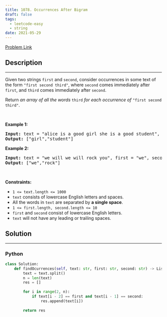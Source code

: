 ```yaml
---
title: 1078. Occurrences After Bigram
draft: false
tags: 
  - leetcode-easy
  - string
date: 2021-05-29
---
```


[Problem Link](https://leetcode.com/problems/occurrences-after-bigram/)

## Description

---
<p>Given two strings <code>first</code> and <code>second</code>, consider occurrences in some text of the form <code>&quot;first second third&quot;</code>, where <code>second</code> comes immediately after <code>first</code>, and <code>third</code> comes immediately after <code>second</code>.</p>

<p>Return <em>an array of all the words</em> <code>third</code> <em>for each occurrence of</em> <code>&quot;first second third&quot;</code>.</p>

<p>&nbsp;</p>
<p><strong class="example">Example 1:</strong></p>
<pre><strong>Input:</strong> text = "alice is a good girl she is a good student", first = "a", second = "good"
<strong>Output:</strong> ["girl","student"]
</pre><p><strong class="example">Example 2:</strong></p>
<pre><strong>Input:</strong> text = "we will we will rock you", first = "we", second = "will"
<strong>Output:</strong> ["we","rock"]
</pre>
<p>&nbsp;</p>
<p><strong>Constraints:</strong></p>

<ul>
	<li><code>1 &lt;= text.length &lt;= 1000</code></li>
	<li><code>text</code> consists of lowercase English letters and spaces.</li>
	<li>All the words in <code>text</code> are separated by <strong>a single space</strong>.</li>
	<li><code>1 &lt;= first.length, second.length &lt;= 10</code></li>
	<li><code>first</code> and <code>second</code> consist of lowercase English letters.</li>
	<li><code>text</code> will not have any leading or trailing spaces.</li>
</ul>


## Solution

---
### Python
``` py title='occurrences-after-bigram'
class Solution:
    def findOcurrences(self, text: str, first: str, second: str) -> List[str]:
        text = text.split()
        n = len(text)
        res = []
        
        for i in range(2, n):
            if text[i - 2] == first and text[i - 1] == second:
                res.append(text[i])
        
        return res
```

